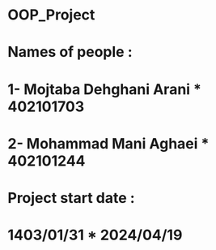 # OOP_Project
# Names of people : 
# 1- Mojtaba Dehghani Arani * 402101703
# 2- Mohammad Mani Aghaei * 402101244
# Project start date :
# 1403/01/31 * 2024/04/19
